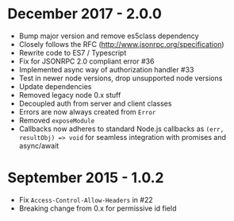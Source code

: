 # December 2017 - 2.0.0

* Bump major version and remove es5class dependency
* Closely follows the RFC (http://www.jsonrpc.org/specification)
* Rewrite code to ES7 / Typescript
* Fix for JSONRPC 2.0 compliant error #36
* Implemented async way of authorization handler #33
* Test in newer node versions, drop unsupported node versions
* Update dependencies
* Removed legacy node 0.x stuff
* Decoupled auth from server and client classes
* Errors are now always created from `Error`
* Removed `exposeModule`
* Callbacks now adheres to standard Node.js callbacks as `(err, resultObj) => void` for seamless integration with promises and async/await

# September 2015 - 1.0.2

* Fix `Access-Control-Allow-Headers` in #22
* Breaking change from 0.x for permissive id field